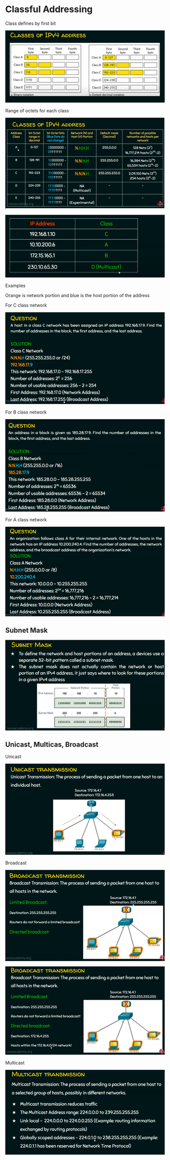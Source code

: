 # Classful Addressing


Class defines by first bit

![img.png](img.png)

Range of octets for each class

![img_1.png](img_1.png)

![img_2.png](img_2.png)

Examples

Orange is network portion and blue is the host portion of the address

For C class network 

![img_8.png](img_8.png)

For B class network

![img_9.png](img_9.png)

For A class network

![img_10.png](img_10.png)

## Subnet Mask

![img_3.png](img_3.png)

## Unicast, Multicas, Broadcast

Unicast

![img_4.png](img_4.png)

Broadcast

![img_5.png](img_5.png)

![img_6.png](img_6.png)

Multicast

![img_7.png](img_7.png)

